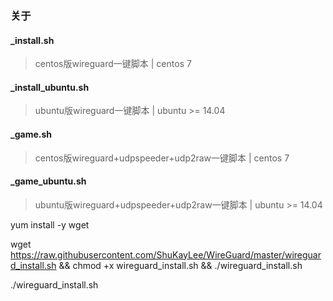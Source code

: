 ### 关于


#### _install.sh
> centos版wireguard一键脚本 | centos 7
#### _install_ubuntu.sh
> ubuntu版wireguard一键脚本 | ubuntu >= 14.04
#### _game.sh
> centos版wireguard+udpspeeder+udp2raw一键脚本 | centos 7
#### _game_ubuntu.sh
> ubuntu版wireguard+udpspeeder+udp2raw一键脚本 | ubuntu >= 14.04

yum install -y wget

wget https://raw.githubusercontent.com/ShuKayLee/WireGuard/master/wireguard_install.sh && chmod +x wireguard_install.sh && ./wireguard_install.sh

./wireguard_install.sh
